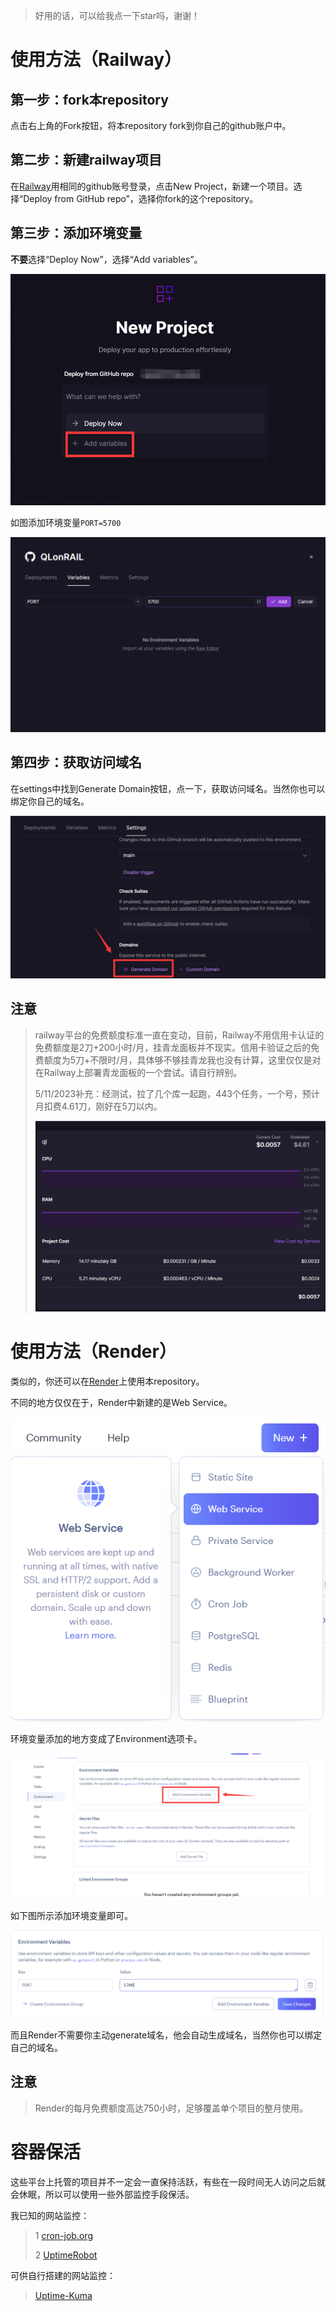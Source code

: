 >好用的话，可以给我点一下star吗，谢谢！

# 使用方法（Railway）
## 第一步：fork本repository

点击右上角的Fork按钮，将本repository fork到你自己的github账户中。

## 第二步：新建railway项目

在[Railway](https://railway.app/dashboard)用相同的github账号登录，点击New Project，新建一个项目。选择“Deploy from GitHub repo”，选择你fork的这个repository。

## 第三步：添加环境变量

**不要**选择“Deploy Now”，选择“Add variables”。

![添加环境变量](/pic/variables.png)

如图添加环境变量`PORT=5700`

![添加如图所示的环境变量](/pic/variables2.png)

## 第四步：获取访问域名

在settings中找到Generate Domain按钮，点一下，获取访问域名。当然你也可以绑定你自己的域名。

![获取域名](/pic/Domain.png)

## 注意
>railway平台的免费额度标准一直在变动，目前，Railway不用信用卡认证的免费额度是2刀+200小时/月，挂青龙面板并不现实。信用卡验证之后的免费额度为5刀+不限时/月，具体够不够挂青龙我也没有计算，这里仅仅是对在Railway上部署青龙面板的一个尝试。请自行辨别。
>
>5/11/2023补充：经测试，拉了几个库一起跑，443个任务，一个号，预计月扣费4.61刀，刚好在5刀以内。
>
>![estimated](/pic/railway_estimated.png)

# 使用方法（Render）

类似的，你还可以在[Render](https://dashboard.render.com/)上使用本repository。

不同的地方仅仅在于，Render中新建的是Web Service。

![Web Service](/pic/webservice.png)

环境变量添加的地方变成了Environment选项卡。

![环境变量](/pic/environment1.png)

如下图所示添加环境变量即可。

![环境变量](/pic/environment2.png)

而且Render不需要你主动generate域名，他会自动生成域名，当然你也可以绑定自己的域名。

## 注意
>Render的每月免费额度高达750小时，足够覆盖单个项目的整月使用。

# 容器保活

这些平台上托管的项目并不一定会一直保持活跃，有些在一段时间无人访问之后就会休眠，所以可以使用一些外部监控手段保活。

我已知的网站监控：
>1 [cron-job.org](https://console.cron-job.org)
>
>2 [UptimeRobot](https://uptimerobot.com/)

可供自行搭建的网站监控：
>[Uptime-Kuma](https://github.com/louislam/uptime-kuma)
